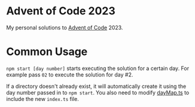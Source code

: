 # Advent of Code 2023
My personal solutions to [Advent of Code](https://adventofcode.com/2023/about) 2023.

# Common Usage
`npm start [day number]` starts executing the solution for a certain day. For example pass `02` to execute the solution for day #2.

If a directory doesn't already exist, it will automatically create it using the day number passed in to `npm start`. You also need to modify [dayMap.ts](https://github.com/JohnStrick/adventOfCode2023/blob/main/src/dayMap.ts) to include the new `index.ts` file.
